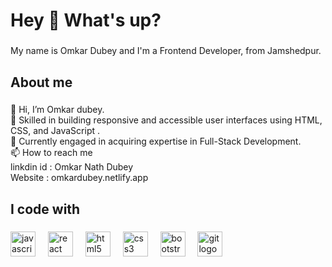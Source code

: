 
<h1 align="left">Hey 👋 What's up?</h1>

###

<p align="left">My name is Omkar Dubey and I'm a Frontend Developer, from Jamshedpur.</p>

###

<h2 align="left">About me</h2>

###

<p align="left">👋 Hi, I’m Omkar dubey.<br>👀 Skilled in building responsive and accessible user interfaces using HTML, CSS, and JavaScript .<br>🌱 Currently engaged in acquiring expertise in Full-Stack Development.<br>📫 How to reach me<br>linkdin id : Omkar Nath Dubey<br>Website : omkardubey.netlify.app</p>

###

<h2 align="left">I code with</h2>

###

<div align="left">
  <img src="https://cdn.jsdelivr.net/gh/devicons/devicon/icons/javascript/javascript-original.svg" height="40" alt="javascript logo"  />
  <img width="12" />
  <img src="https://cdn.jsdelivr.net/gh/devicons/devicon/icons/react/react-original.svg" height="40" alt="react logo"  />
  <img width="12" />
  <img src="https://cdn.jsdelivr.net/gh/devicons/devicon/icons/html5/html5-original.svg" height="40" alt="html5 logo"  />
  <img width="12" />
  <img src="https://cdn.jsdelivr.net/gh/devicons/devicon/icons/css3/css3-original.svg" height="40" alt="css3 logo"  />
  <img width="12" />
  <img src="https://cdn.jsdelivr.net/gh/devicons/devicon/icons/bootstrap/bootstrap-original.svg" height="40" alt="bootstrap logo"  />
  <img width="12" />
  <img src="https://cdn.jsdelivr.net/gh/devicons/devicon/icons/git/git-original.svg" height="40" alt="git logo"  />
</div>

###
<!---
Omkardubey07/Omkardubey07 is a ✨ special ✨ repository because its `README.md` (this file) appears on your GitHub profile.
You can click the Preview link to take a look at your changes.
--->
